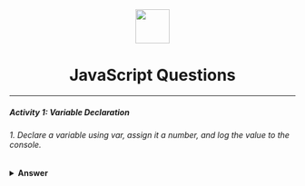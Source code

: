 <div align="center">
  <img height="60" src="https://img.icons8.com/color/344/javascript.png">
  <h1>JavaScript Questions</h1>
</div>

---

##### Activity 1: Variable Declaration

###### 1. Declare a variable using var, assign it a number, and log the value to the console.

<details><summary><b>Answer</b></summary>
<p>
```javascript
var place;
place = 1;
console.log(place);
```
</p>
</details>
